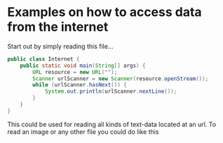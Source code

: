 # Examples on how to access data from the internet

Start out by simply reading this file...

```java
public class Internet {
    public static void main(String[] args) {
        URL resource = new URL("");
        Scanner urlScanner = new Scanner(resource.openStream());
        while (urlScanner.hasNext()) {
            System.out.println(urlScanner.nextLine());
        }
    }
}
```

This could be used for reading all kinds of text-data located at an url. To read an image or any other file you could 
do like this

